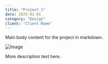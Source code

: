 ```yaml
---
title: "Project 1"
date: 2025-01-01
category: "Design"
client: "Client Name"
---
```


Main body content for the project in markdown.

![Image](/uploads/project1.jpg)

More description text here.
